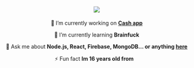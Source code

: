 <h1 align="center">
    <img src="https://cdn.discordapp.com/attachments/1122044617743933510/1145476401445744660/expanded_1.jpg" />
</h1>


<div align="center">
 
 🔭 I’m currently working on **[Cash app](https://github.com/notnomes/Uour)**
 
 🌱 I’m currently learning **Brainfuck**

 💬 Ask me about **Node.js, React, Firebase, MongoDB... or anything [here](https://github.com/salesp07/salesp07/issues)**

 ⚡ Fun fact **Im 16 years old from <img height="10px" src="https://emojigraph.org/media/apple/flag-uzbekistan_1f1fa-1f1ff.png">**
 
 </div>
